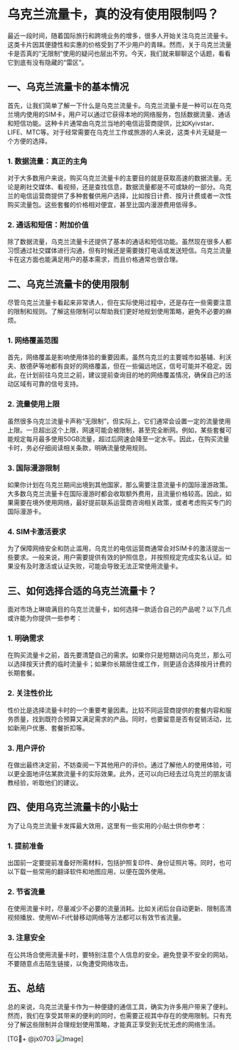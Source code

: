 # 乌克兰流量卡，真的没有使用限制吗？

最近一段时间，随着国际旅行和跨境业务的增多，很多人开始关注乌克兰流量卡。这类卡片因其便捷性和实惠的价格受到了不少用户的青睐。然而，关于乌克兰流量卡是否真的“无限制”使用的疑问也层出不穷。今天，我们就来聊聊这个话题，看看它到底有没有隐藏的“雷区”。

## 一、乌克兰流量卡的基本情况

首先，让我们简单了解一下什么是乌克兰流量卡。乌克兰流量卡是一种可以在乌克兰境内使用的SIM卡，用户可以通过它获得本地的网络服务，包括数据流量、通话和短信功能。这种卡片通常由乌克兰当地的电信运营商提供，比如Kyivstar、LIFE、MTC等。对于经常需要在乌克兰工作或旅游的人来说，这类卡片无疑是一个方便的选择。

### 1. 数据流量：真正的主角

对于大多数用户来说，购买乌克兰流量卡的主要目的就是获取高速的数据流量。无论是刷社交媒体、看视频，还是查找信息，数据流量都是不可或缺的一部分。乌克兰的电信运营商提供了多种套餐供用户选择，比如按日计费、按月计费或者一次性购买流量包。这些套餐的价格相对便宜，甚至比国内漫游费用低得多。

### 2. 通话和短信：附加价值

除了数据流量，乌克兰流量卡还提供了基本的通话和短信功能。虽然现在很多人都习惯通过社交媒体进行沟通，但有时候还是需要拨打电话或发送短信。乌克兰流量卡在这方面也能满足用户的基本需求，而且价格通常也很合理。

## 二、乌克兰流量卡的使用限制

尽管乌克兰流量卡看起来非常诱人，但在实际使用过程中，还是存在一些需要注意的限制和规则。了解这些限制可以帮助我们更好地规划使用策略，避免不必要的麻烦。

### 1. 网络覆盖范围

首先，网络覆盖是影响使用体验的重要因素。虽然乌克兰的主要城市如基辅、利沃夫、敖德萨等地都有良好的网络覆盖，但在一些偏远地区，信号可能并不稳定。因此，在计划前往乌克兰之前，建议提前查询目的地的网络覆盖情况，确保自己的活动区域有可靠的信号支持。

### 2. 流量使用上限

虽然很多乌克兰流量卡声称“无限制”，但实际上，它们通常会设置一定的流量使用上限。一旦超出这个上限，网速可能会被限制，甚至完全断网。例如，某些套餐可能规定每月最多使用50GB流量，超过后网速会降至一定水平。因此，在购买流量卡时，务必仔细阅读相关条款，明确流量使用规则。

### 3. 国际漫游限制

如果你计划在乌克兰期间出境到其他国家，那么需要注意流量卡的国际漫游政策。大多数乌克兰流量卡在国际漫游时都会收取额外费用，且流量价格较高。因此，如果需要在境外使用网络，最好提前联系运营商咨询相关政策，或者考虑购买专门的国际漫游卡。

### 4. SIM卡激活要求

为了保障网络安全和防止滥用，乌克兰的电信运营商通常会对SIM卡的激活提出一些要求。一般来说，用户需要提供有效的护照信息，并按照规定完成实名认证。如果没有及时激活或认证失败，可能会导致无法正常使用流量卡。

## 三、如何选择合适的乌克兰流量卡？

面对市场上琳琅满目的乌克兰流量卡，如何选择一款适合自己的产品呢？以下几点或许能为你提供一些参考：

### 1. 明确需求

在购买流量卡之前，首先要清楚自己的需求。如果你只是短期访问乌克兰，那么可以选择按天计费的临时流量卡；如果你长期居住或工作，则更适合选择按月计费的长期套餐。

### 2. 关注性价比

性价比是选择流量卡时的一个重要考量因素。比较不同运营商提供的套餐内容和服务质量，找到既符合预算又满足需求的产品。同时，也要留意是否有促销活动，比如新用户优惠、套餐折扣等。

### 3. 用户评价

在做出最终决定前，不妨查阅一下其他用户的评价。通过了解他人的使用体验，可以更全面地评估某款流量卡的实际效果。此外，还可以向已经去过乌克兰的朋友请教经验，听取他们的建议。

## 四、使用乌克兰流量卡的小贴士

为了让乌克兰流量卡发挥最大效用，这里有一些实用的小贴士供你参考：

### 1. 提前准备

出国前一定要提前准备好所需材料，包括护照复印件、身份证照片等。同时，也可以下载一些常用的翻译软件和地图应用，以便在国外使用。

### 2. 节省流量

在使用流量卡时，尽量减少不必要的流量消耗。比如关闭后台自动更新、限制高清视频播放、使用Wi-Fi代替移动网络等方法都可以有效节省流量。

### 3. 注意安全

在公共场合使用流量卡时，要特别注意个人信息的安全。避免登录不安全的网站，不要随意点击陌生链接，以免遭受网络攻击。

## 五、总结

总的来说，乌克兰流量卡作为一种便捷的通信工具，确实为许多用户带来了便利。然而，我们在享受其带来的便利的同时，也需要正视其中存在的使用限制。只有充分了解这些限制并合理规划使用策略，才能真正享受到无忧无虑的网络生活。

[TG💪+ @jx0703 ![Image](https://github.com/user-attachments/assets/dbca1d08-cadb-493c-b0ec-ad6f7a83f270)]